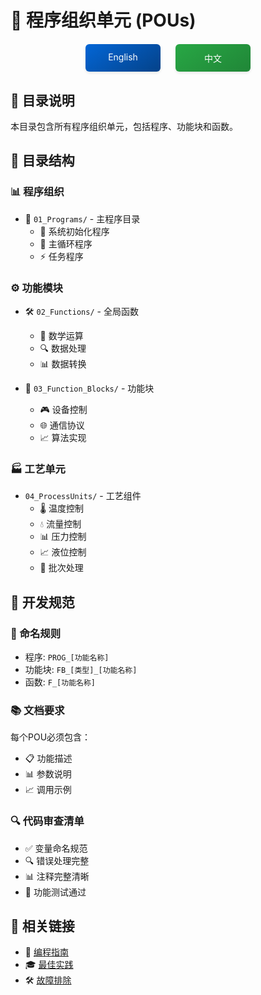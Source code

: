 # 🔨 程序组织单元 (POUs)

<div align="center">
<div style="margin: 20px 0; display: flex; justify-content: center; gap: 24px;">
<a href="./README_EN.md" style="display: inline-block; width: 120px; padding: 12px 0; text-align: center; background: linear-gradient(145deg, #0366d6, #044289); color: white; text-decoration: none; border-radius: 6px; box-shadow: 0 2px 4px rgba(0,0,0,0.1); transition: all 0.3s ease;">
English
</a>
<a href="./README_CN.md" style="display: inline-block; width: 120px; padding: 12px 0; text-align: center; background: linear-gradient(145deg, #28a745, #208637); color: white; text-decoration: none; border-radius: 6px; box-shadow: 0 2px 4px rgba(0,0,0,0.1); transition: all 0.3s ease;">
中文
</a>
</div>
</div>

## 📑 目录说明
本目录包含所有程序组织单元，包括程序、功能块和函数。

## 📂 目录结构
### 📊 程序组织
- 🎯 `01_Programs/` - 主程序目录
  - 🚀 系统初始化程序
  - 🔄 主循环程序
  - ⚡ 任务程序
  
### ⚙️ 功能模块
- 🛠️ `02_Functions/` - 全局函数
  - 📐 数学运算
  - 🔍 数据处理
  - 📊 数据转换
  
- 🧩 `03_Function_Blocks/` - 功能块
  - 🎮 设备控制
  - 🌐 通信协议
  - 📈 算法实现

### 🏭 工艺单元
- `04_ProcessUnits/` - 工艺组件
  - 🌡️ 温度控制
  - 💧 流量控制
  - 📊 压力控制
  - 📈 液位控制
  - 🔄 批次处理

## 📝 开发规范

### 📌 命名规则
- 程序: `PROG_[功能名称]`
- 功能块: `FB_[类型]_[功能名称]`
- 函数: `F_[功能名称]`

### 📚 文档要求
每个POU必须包含：
- 📋 功能描述
- 📊 参数说明
- 📈 调用示例

### 🔍 代码审查清单
- ✅ 变量命名规范
- 🔍 错误处理完整
- 📊 注释完整清晰
- 🎯 功能测试通过

## 🔗 相关链接
- 📖 [编程指南](../doc/programming_guide.md)
- 🎓 [最佳实践](../doc/best_practices.md)
- 🛠️ [故障排除](../doc/troubleshooting.md)